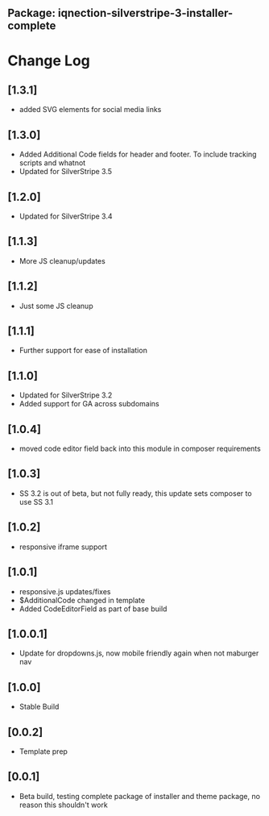 ## Package: iqnection-silverstripe-3-installer-complete
# Change Log

## [1.3.1]
- added SVG elements for social media links

## [1.3.0]
- Added Additional Code fields for header and footer. To include tracking scripts and whatnot
- Updated for SilverStripe 3.5

## [1.2.0]
- Updated for SilverStripe 3.4

## [1.1.3]
- More JS cleanup/updates

## [1.1.2]
- Just some JS cleanup

## [1.1.1]
- Further support for ease of installation

## [1.1.0]
- Updated for SilverStripe 3.2
- Added support for GA across subdomains

## [1.0.4]
- moved code editor field back into this module in composer requirements

## [1.0.3]
- SS 3.2 is out of beta, but not fully ready, this update sets composer to use SS 3.1

## [1.0.2]
- responsive iframe support

## [1.0.1]
- responsive.js updates/fixes
- $AdditionalCode changed in template
- Added CodeEditorField as part of base build

## [1.0.0.1]
- Update for dropdowns.js, now mobile friendly again when not maburger nav

## [1.0.0]
- Stable Build

## [0.0.2]
- Template prep

## [0.0.1]
- Beta build, testing complete package of installer and theme package, no reason this shouldn't work